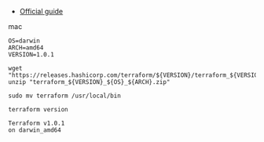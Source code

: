 - [Official guide](https://www.terraform.io/downloads.html)

mac
```
OS=darwin
ARCH=amd64
VERSION=1.0.1

wget "https://releases.hashicorp.com/terraform/${VERSION}/terraform_${VERSION}_${OS}_${ARCH}.zip"
unzip "terraform_${VERSION}_${OS}_${ARCH}.zip"

sudo mv terraform /usr/local/bin
```

```
terraform version

Terraform v1.0.1
on darwin_amd64
```
